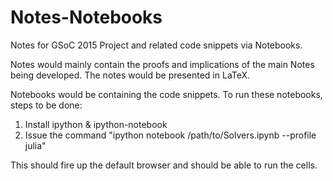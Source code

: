 # Notes-Notebooks
Notes for GSoC 2015 Project and related code snippets via Notebooks.

Notes would mainly contain the proofs and implications of the main Notes being developed.
The notes would be presented in LaTeX.

Notebooks would be containing the code snippets. To run these notebooks, steps to be done:

1. Install ipython & ipython-notebook  
2. Issue the command "ipython notebook /path/to/Solvers.ipynb --profile julia"

This should fire up the default browser and should be able to run the cells.
